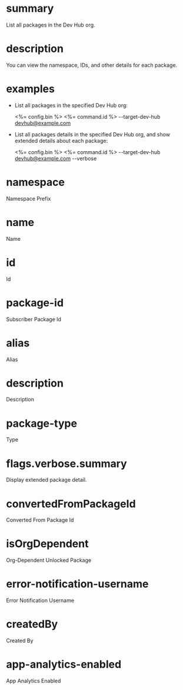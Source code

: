 # summary

List all packages in the Dev Hub org.

# description

You can view the namespace, IDs, and other details for each package.

# examples

- List all packages in the specified Dev Hub org:

  <%= config.bin %> <%= command.id %> --target-dev-hub devhub@example.com

- List all packages details in the specified Dev Hub org, and show extended details about each package:

  <%= config.bin %> <%= command.id %> --target-dev-hub devhub@example.com --verbose

# namespace

Namespace Prefix

# name

Name

# id

Id

# package-id

Subscriber Package Id

# alias

Alias

# description

Description

# package-type

Type

# flags.verbose.summary

Display extended package detail.

# convertedFromPackageId

Converted From Package Id

# isOrgDependent

Org-Dependent Unlocked Package

# error-notification-username

Error Notification Username

# createdBy

Created By

# app-analytics-enabled

App Analytics Enabled